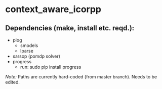 # context_aware_icorpp

## Dependencies (make, install etc. reqd.):

* plog
	* smodels
	* lparse
* sarsop (pomdp solver)
* progress
	* run: sudo pip install progress

*Note:* Paths are currently hard-coded (from master branch).  Needs to be edited.